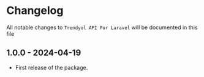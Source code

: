 # Changelog

All notable changes to `Trendyol API For Laravel` will be documented in this file

## 1.0.0 - 2024-04-19
- First release of the package.
